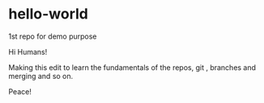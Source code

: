 # hello-world
1st repo for demo purpose

Hi Humans!

Making this edit to learn the fundamentals of the repos, git , branches and merging and so on.

Peace!
